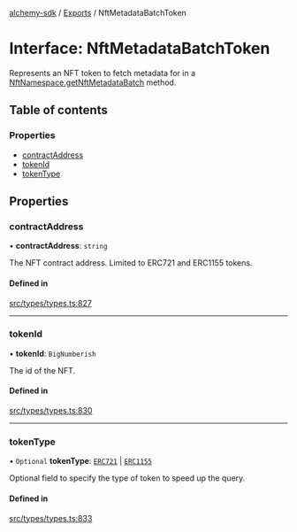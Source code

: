 [alchemy-sdk](../README.md) / [Exports](../modules.md) / NftMetadataBatchToken

# Interface: NftMetadataBatchToken

Represents an NFT token to fetch metadata for in a
[NftNamespace.getNftMetadataBatch](../classes/NftNamespace.md#getnftmetadatabatch) method.

## Table of contents

### Properties

- [contractAddress](NftMetadataBatchToken.md#contractaddress)
- [tokenId](NftMetadataBatchToken.md#tokenid)
- [tokenType](NftMetadataBatchToken.md#tokentype)

## Properties

### contractAddress

• **contractAddress**: `string`

The NFT contract address. Limited to ERC721 and ERC1155 tokens.

#### Defined in

[src/types/types.ts:827](https://github.com/alchemyplatform/alchemy-sdk-js/blob/dc20ee4/src/types/types.ts#L827)

___

### tokenId

• **tokenId**: `BigNumberish`

The id of the NFT.

#### Defined in

[src/types/types.ts:830](https://github.com/alchemyplatform/alchemy-sdk-js/blob/dc20ee4/src/types/types.ts#L830)

___

### tokenType

• `Optional` **tokenType**: [`ERC721`](../enums/NftTokenType.md#erc721) \| [`ERC1155`](../enums/NftTokenType.md#erc1155)

Optional field to specify the type of token to speed up the query.

#### Defined in

[src/types/types.ts:833](https://github.com/alchemyplatform/alchemy-sdk-js/blob/dc20ee4/src/types/types.ts#L833)
